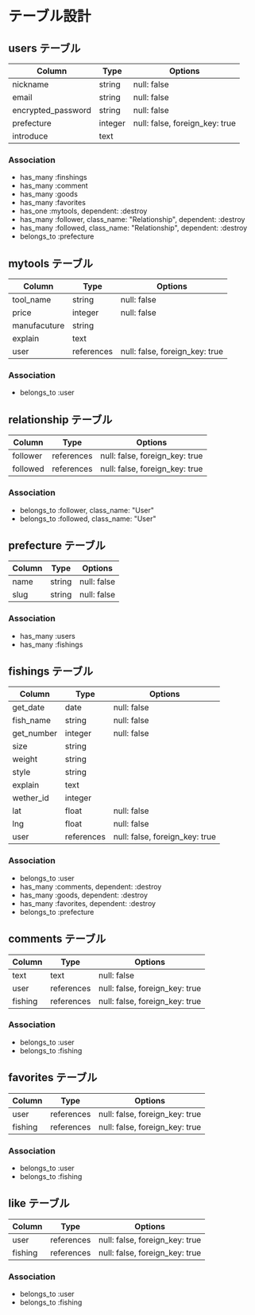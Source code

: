 # テーブル設計

## users テーブル

| Column             | Type       | Options                        |
| ------------------ | ---------- | ------------------------------ |
| nickname           | string     | null: false                    |
| email              | string     | null: false                    |
| encrypted_password | string     | null: false                    |
| prefecture         | integer    | null: false, foreign_key: true |
| introduce          | text       |                                |

### Association

- has_many :finshings
- has_many :comment
- has_many :goods
- has_many :favorites
- has_one :mytools,  dependent: :destroy
- has_many :follower, class_name: "Relationship",  dependent: :destroy
- has_many :followed, class_name: "Relationship",  dependent: :destroy
- belongs_to :prefecture


## mytools テーブル

| Column       | Type       | Options                        |
| ------------ | ------     | -----------                    |
| tool_name    | string     | null: false                    |
| price        | integer    | null: false                    |
| manufacuture | string     |                                |
| explain      | text       |                                |
| user         | references | null: false, foreign_key: true |

### Association

- belongs_to :user

## relationship テーブル

| Column             | Type       | Options                        |
| ------------------ | ---------- | ------------------------------ |
| follower           | references | null: false, foreign_key: true |
| followed           | references | null: false, foreign_key: true |


### Association

- belongs_to :follower, class_name: "User"
- belongs_to :followed, class_name: "User"

## prefecture テーブル

| Column             | Type       | Options                        |
| ------------------ | ---------- | ------------------------------ |
| name               | string     | null: false                    |
| slug               | string     | null: false                    |


### Association

- has_many :users
- has_many :fishings


## fishings テーブル

| Column             | Type       | Options                        |
| ------------------ | ------     | ------------------------------ |
| get_date           | date       | null: false                    |
| fish_name          | string     | null: false                    |
| get_number         | integer    | null: false                    |
| size               | string     |                                |
| weight             | string     |                                |
| style              | string     |                                |
| explain            | text       |                                |
| wether_id          | integer    |                                |
| lat                | float      | null: false                    |
| lng                | float      | null: false                    |
| user               | references | null: false, foreign_key: true |

### Association

- belongs_to :user
- has_many :comments,  dependent: :destroy
- has_many :goods,     dependent: :destroy
- has_many :favorites, dependent: :destroy
- belongs_to :prefecture


## comments テーブル

| Column             | Type       | Options                        |
| ------------------ | ---------- | ------------------------------ |
| text               | text       | null: false                    |
| user               | references | null: false, foreign_key: true |
| fishing            | references | null: false, foreign_key: true |


### Association

- belongs_to :user
- belongs_to :fishing

## favorites テーブル

| Column             | Type       | Options                        |
| ------------------ | ---------- | ------------------------------ |
| user               | references | null: false, foreign_key: true |
| fishing            | references | null: false, foreign_key: true |


### Association

- belongs_to :user
- belongs_to :fishing

## like テーブル

| Column             | Type       | Options                        |
| ------------------ | ---------- | ------------------------------ |
| user               | references | null: false, foreign_key: true |
| fishing            | references | null: false, foreign_key: true |


### Association

- belongs_to :user
- belongs_to :fishing